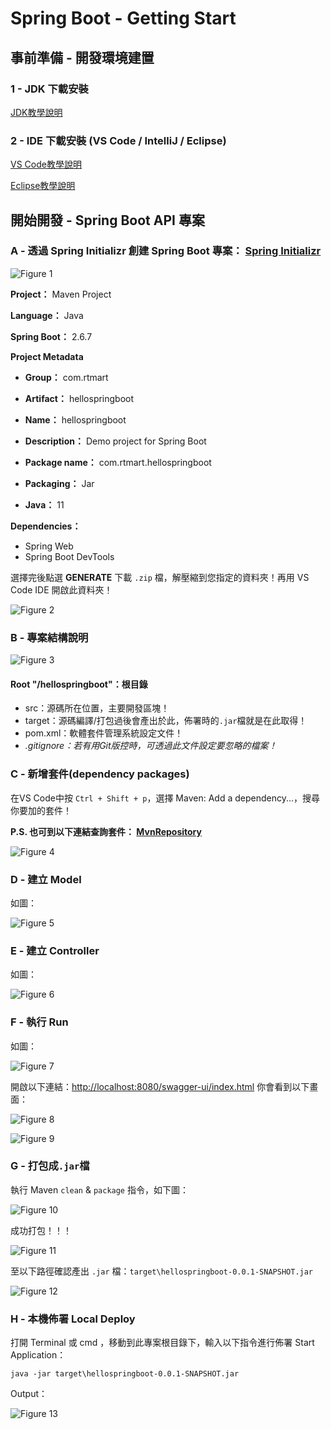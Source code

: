 # Spring Boot - Getting Start

## 事前準備 - 開發環境建置

### 1 - JDK 下載安裝

[JDK教學說明](JDK.md)

### 2 - IDE 下載安裝 (VS Code / IntelliJ / Eclipse)

[VS Code教學說明](./IDE_VSCODE.md)

[Eclipse教學說明](./README.md)

## 開始開發 - Spring Boot API 專案

### A - 透過 Spring Initializr 創建 Spring Boot 專案： [Spring Initializr](https://start.spring.io/)

![Figure 1](./imgs/spring-initializr-website.png)

**Project：** Maven Project

**Language：** Java

**Spring Boot：** 2.6.7

**Project Metadata**

 - **Group：** com.rtmart

 - **Artifact：** hellospringboot

 - **Name：** hellospringboot

 - **Description：** Demo project for Spring Boot

 - **Package name：** com.rtmart.hellospringboot

 - **Packaging：** Jar

 - **Java：** 11

**Dependencies：**

 - Spring Web
 - Spring Boot DevTools

選擇完後點選 **GENERATE** 下載 `.zip` 檔，解壓縮到您指定的資料夾！再用 VS Code IDE 開啟此資料夾！

![Figure 2](./imgs/project-start-point.png)

### B - 專案結構說明

![Figure 3](./imgs/file-structure.png)

#### Root "/hellospringboot"：根目錄
 - src：源碼所在位置，主要開發區塊！
 - target：源碼編譯/打包過後會產出於此，佈署時的`.jar`檔就是在此取得！
 - pom.xml：軟體套件管理系統設定文件！
 - *.gitignore：若有用Git版控時，可透過此文件設定要忽略的檔案！*

### C - 新增套件(dependency packages)

在VS Code中按 `Ctrl + Shift + p`，選擇 Maven: Add a dependency...，搜尋你要加的套件！

**P.S. 也可到以下連結查詢套件： [MvnRepository](https://mvnrepository.com/)**

![Figure 4](./imgs/add-dependency.png)

### D - 建立 Model

如圖：

![Figure 5](./imgs/add-model.png)

### E - 建立 Controller

如圖：

![Figure 6](./imgs/add-controller.png)

### F - 執行 Run

如圖：

![Figure 7](./imgs/run-application.png)

開啟以下連結：[http://localhost:8080/swagger-ui/index.html](http://localhost:8080/swagger-ui/index.html) 你會看到以下畫面：

![Figure 8](./imgs/swagger-ui.png)

![Figure 9](./imgs/swagger-ui-try.png)

### G - 打包成`.jar`檔

執行 Maven `clean` & `package` 指令，如下圖：

![Figure 10](./imgs/mvn-clean-package.png)

成功打包！！！

![Figure 11](./imgs/build-success.png)

至以下路徑確認產出 `.jar` 檔：`target\hellospringboot-0.0.1-SNAPSHOT.jar`

![Figure 12](./imgs/jar-location.png)

### H - 本機佈署 Local Deploy

打開 Terminal 或 cmd ，移動到此專案根目錄下，輸入以下指令進行佈署 Start Application：

``` shell
java -jar target\hellospringboot-0.0.1-SNAPSHOT.jar
```

Output：

![Figure 13](./imgs/start-application.png)

